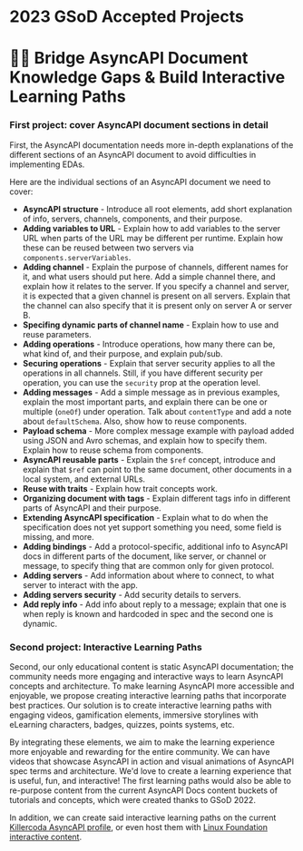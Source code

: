# 2023 GSoD Accepted Projects 

# 🙌🏾  Bridge AsyncAPI Document Knowledge Gaps & Build Interactive Learning Paths

### First project: cover AsyncAPI document sections in detail
First, the AsyncAPI documentation needs more in-depth explanations of the different sections of an AsyncAPI document to avoid difficulties in implementing EDAs. 

Here are the individual sections of an AsyncAPI document we need to cover:
- **AsyncAPI structure** - Introduce all root elements, add short explanation of info, servers, channels, components, and their purpose.
- **Adding variables to URL** - Explain how to add variables to the server URL when parts of the URL may be different per runtime. Explain how these can be reused between two servers via `components.serverVariables`.
- **Adding channel** - Explain the purpose of channels, different names for it, and what users should put here. Add a simple channel there, and explain how it relates to the server. If you specify a channel and server, it is expected that a given channel is present on all servers. Explain that the channel can also specify that it is present only on server A or server B.
- **Specifing dynamic parts of channel name** - Explain how to use and reuse parameters.
- **Adding operations** - Introduce operations, how many there can be, what kind of, and their purpose, and explain pub/sub.
- **Securing operations** - Explain that server security applies to all the operations in all channels. Still, if you have different security per operation, you can use the `security` prop at the operation level.
- **Adding messages** - Add a simple message as in previous examples, explain the most important parts, and explain there can be one or multiple (`oneOf`) under operation. Talk about `contentType` and add a note about `defaultSchema`. Also, show how to reuse components.
- **Payload schema** - More complex message example with payload added using JSON and Avro schemas, and explain how to specify them. Explain how to reuse schema from components.
- **AsyncAPI reusable parts** - Explain the `$ref` concept, introduce and explain that `$ref` can point to the same document, other documents in a local system, and external URLs.
- **Reuse with traits** - Explain how trait concepts work.
- **Organizing document with tags** - Explain different tags info in different parts of AsyncAPI and their purpose.
- **Extending AsyncAPI specification** - Explain what to do when the specification does not yet support something you need, some field is missing, and more.
- **Adding bindings** - Add a protocol-specific, additional info to AsyncAPI docs in different parts of the document, like server, or channel or message, to specify thing that are common only for given protocol.
- **Adding servers** - Add information about where to connect, to what server to interact with the app.
- **Adding servers security** - Add security details to servers.
- **Add reply info** - Add info about reply to a message; explain that one is when reply is known and hardcoded in spec and the second one is dynamic.

### Second project: Interactive Learning Paths
Second, our only educational content is static AsyncAPI documentation; the community needs more engaging and interactive ways to learn AsyncAPI concepts and architecture. To make learning AsyncAPI more accessible and enjoyable, we propose creating interactive learning paths that incorporate best practices. Our solution is to create interactive learning paths with engaging videos, gamification elements, immersive storylines with eLearning characters, badges, quizzes, points systems, etc.

By integrating these elements, we aim to make the learning experience more enjoyable and rewarding for the entire community. We can have videos that showcase AsyncAPI in action and visual animations of AsyncAPI spec terms and architecture. We'd love to create a  learning experience that is useful, fun, and interactive! The first learning paths would also be able to re-purpose content from the current AsyncAPI Docs content buckets of tutorials and concepts, which were created thanks to GSoD 2022.

In addition, we can create said interactive learning paths on the current [Killercoda AsyncAPI profile](https://killercoda.com/asyncapi/), or even host them with [Linux Foundation interactive content](https://www.edx.org/school/linuxfoundationx). 

